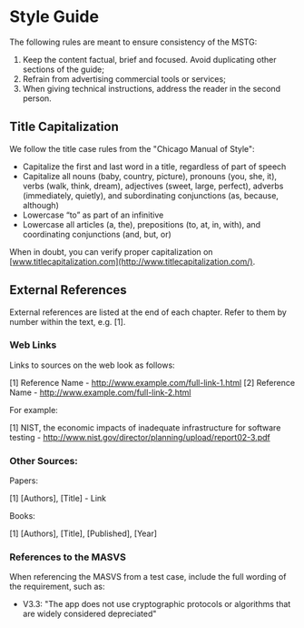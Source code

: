 # Style Guide

The following rules are meant to ensure consistency of the MSTG:

1. Keep the content factual, brief and focused. Avoid duplicating other sections of the guide;
2. Refrain from advertising commercial tools or services;
3. When giving technical instructions, address the reader in the second person.

## Title Capitalization

We follow the title case rules from the "Chicago Manual of Style":  

- Capitalize the first and last word in a title, regardless of part of speech
- Capitalize all nouns (baby, country, picture), pronouns (you, she, it), verbs (walk, think, dream), adjectives (sweet, large, perfect), adverbs (immediately, quietly), and subordinating conjunctions (as, because, although)
- Lowercase “to” as part of an infinitive
- Lowercase all articles (a, the), prepositions (to, at, in, with), and coordinating conjunctions (and, but, or)

When in doubt, you can verify proper capitalization on [www.titlecapitalization.com](http://www.titlecapitalization.com/).

## External References

External references are listed at the end of each chapter. Refer to them by number within the text, e.g. [1].

### Web Links

Links to sources on the web look as follows:

[1] Reference Name - http://www.example.com/full-link-1.html
[2] Reference Name - http://www.example.com/full-link-2.html

For example:

[1] NIST, the economic impacts of inadequate infrastructure for software testing - http://www.nist.gov/director/planning/upload/report02-3.pdf

### Other Sources:

Papers:

[1] \[Authors\], \[Title\] - Link

Books:

[1] \[Authors\], \[Title\], \[Published\], \[Year\]

### References to the MASVS

When referencing the MASVS from a test case, include the full wording of the requirement, such as:

- V3.3: "The app does not use cryptographic protocols or algorithms that are widely considered depreciated"
